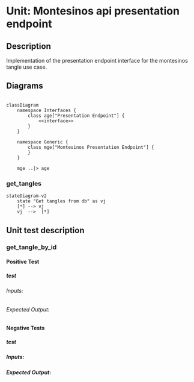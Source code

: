 # Unit: Montesinos api presentation endpoint

## Description

Implementation of the presentation endpoint interface for the montesinos tangle use case.

## Diagrams

```mermaid

classDiagram
    namespace Interfaces {
        class age["Presentation Endpoint"] {
            <<interface>>
        }
    }

    namespace Generic {
        class mge["Montesinos Presentation Endpoint"] {
        }
    }

    mge ..|> age

```

### get_tangles

```mermaid
stateDiagram-v2
    state "Get tangles from db" as vj
    [*] --> vj 
    vj  -->  [*]

```

## Unit test description

### get_tangle_by_id

#### Positive Test

##### test

[//]: # (@@@ TODO: )

###### Inputs:

[//]: # (@@@ TODO: )

###### Expected Output:

[//]: # (@@@ TODO: )

#### Negative Tests

##### test

[//]: # (@@@ TODO: )

##### Inputs:

[//]: # (@@@ TODO: )

##### Expected Output:

[//]: # (@@@ TODO: )
